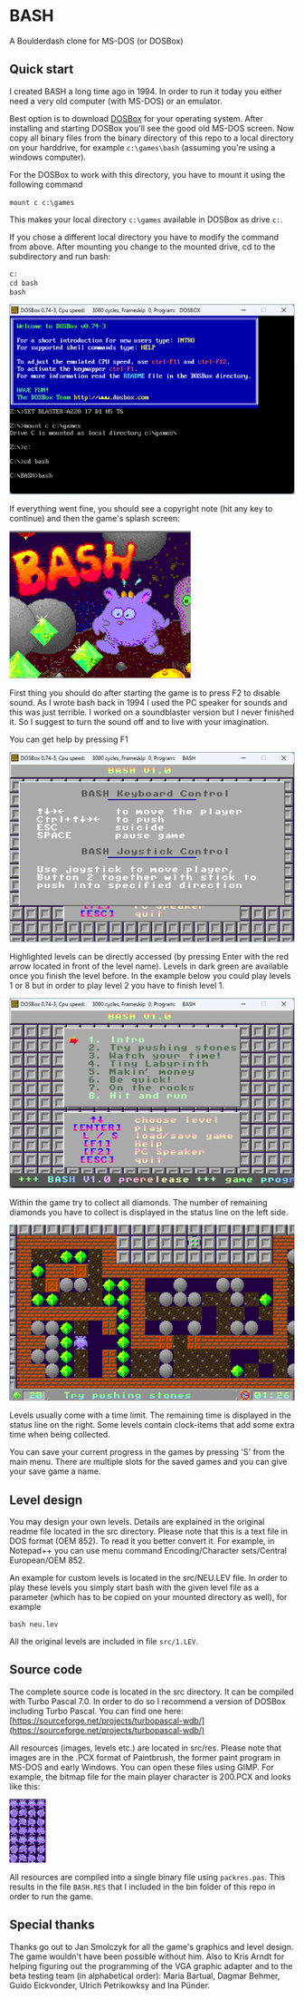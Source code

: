 # BASH
A Boulderdash clone for MS-DOS (or DOSBox)

## Quick start

I created BASH a long time ago in 1994. In order to run it today you either need a very old computer (with MS-DOS) or an emulator.

Best option is to download [DOSBox](https://www.dosbox.com/) for your operating system.
After installing and starting DOSBox you'll see the good old MS-DOS screen.
Now copy all binary files from the binary directory of this repo to a local directory on your harddrive, for example `c:\games\bash` (assuming you're using a windows computer).

For the DOSBox to work with this directory, you have to mount it using the following command

`mount c c:\games`

This makes your local directory `c:\games` available in DOSBox as drive `c:`.

If you chose a different local directory you have to modify the command from above. After mounting you change to the mounted drive, cd to the subdirectory and run bash:

```
c:
cd bash
bash
```

![starting bash in DOSBox](img/dosbox.png)

If everything went fine, you should see a copyright note (hit any key to continue) and then the game's splash screen:

![Splash Screen](img/splash_screen.png)

First thing you should do after starting the game is to press F2 to disable sound. As I wrote bash back in 1994 I used the PC speaker for sounds and this was just terrible. I worked on a soundblaster version but I never finished it. So I suggest to turn the sound off and to live with your imagination.

You can get help by pressing F1

![Bash help screen](img/help.png)

Highlighted levels can be directly accessed (by pressing Enter with the red arrow located in front of the level name). Levels in dark green are available once you finish the level before. In the example below you could play levels 1 or 8 but in order to play level 2 you have to finish level 1.

![Level selection](img/levels.png)

Within the game try to collect all diamonds. The number of remaining diamonds you have to collect is displayed in the status line on the left side.

![In game screenshot](img/game_1.png)

Levels usually come with a time limit. The remaining time is displayed in the status line on the right. Some levels contain clock-items that add some extra time when being collected.

You can save your current progress in the games by pressing 'S' from the main menu. There are multiple slots for the saved games and you can give your save game a name.


## Level design

You may design your own levels. Details are explained in the original readme file located in the src directory. Please note that this is a text file in DOS format (OEM 852). To read it you better convert it. For example, in Notepad++ you can use menu command Encoding/Character sets/Central European/OEM 852.

An example for custom levels is located in the src/NEU.LEV file.
In order to play these levels you simply start bash with the given level file as a parameter (which has to be copied on your mounted directory as well), for example

```
bash neu.lev
```

All the original levels are included in file `src/1.LEV`.

## Source code

The complete source code is located in the src directory. It can be compiled with Turbo Pascal 7.0. In order to do so I recommend a version of DOSBox including Turbo Pascal. You can find one here: [https://sourceforge.net/projects/turbopascal-wdb/](https://sourceforge.net/projects/turbopascal-wdb/)

All resources (images, levels etc.) are located in src/res.
Please note that images are in the .PCX format of Paintbrush, the former paint program in MS-DOS and early Windows.
You can open these files using GIMP. For example, the bitmap file for the main player character is 200.PCX and looks like this:

![main player resource file](img/resource_200.png)

All resources are compiled into a single binary file using `packres.pas`. This results in the file `BASH.RES` that I included in the bin folder of this repo in order to run the game.

## Special thanks
Thanks go out to Jan Smolczyk for all the game's graphics and level design. The game wouldn't have been possible without him.
Also to Kris Arndt for helping figuring out the programming of the VGA graphic adapter and to the beta testing team (in alphabetical order): Maria Bartual, Dagmar Behmer, Guido Eickvonder, Ulrich Petrikowksy and Ina Pünder.
